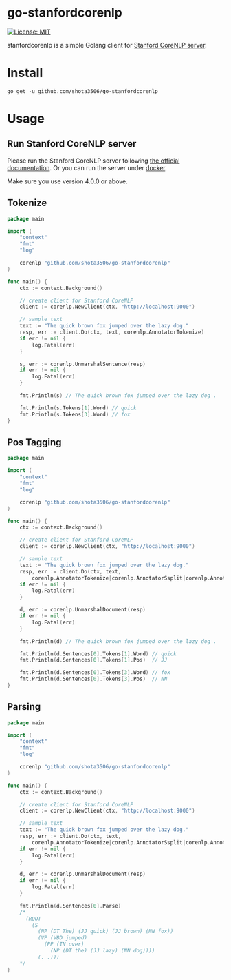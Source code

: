 # go-stanfordcorenlp
[![License: MIT](https://img.shields.io/badge/License-MIT-yellow.svg)](https://opensource.org/licenses/MIT)

stanfordcorenlp is a simple Golang client for [Stanford CoreNLP server](https://stanfordnlp.github.io/CoreNLP/corenlp-server.html).

# Install
```shell
go get -u github.com/shota3506/go-stanfordcorenlp
```

# Usage
## Run Stanford CoreNLP server
Please run the Stanford CoreNLP server following [the official documentation](https://stanfordnlp.github.io/CoreNLP/corenlp-server.html).
Or you can run the server under [docker](https://stanfordnlp.github.io/CoreNLP/other-languages.html#docker).

Make sure you use version 4.0.0 or above.

## Tokenize
```go
package main

import (
	"context"
	"fmt"
	"log"

	corenlp "github.com/shota3506/go-stanfordcorenlp"
)

func main() {
	ctx := context.Background()

	// create client for Stanford CoreNLP
	client := corenlp.NewClient(ctx, "http://localhost:9000")

	// sample text
	text := "The quick brown fox jumped over the lazy dog."
	resp, err := client.Do(ctx, text, corenlp.AnnotatorTokenize)
	if err != nil {
		log.Fatal(err)
	}

	s, err := corenlp.UnmarshalSentence(resp)
	if err != nil {
		log.Fatal(err)
	}

	fmt.Println(s) // The quick brown fox jumped over the lazy dog .

	fmt.Println(s.Tokens[1].Word) // quick
	fmt.Println(s.Tokens[3].Word) // fox
}
```

## Pos Tagging
```go
package main

import (
	"context"
	"fmt"
	"log"

	corenlp "github.com/shota3506/go-stanfordcorenlp"
)

func main() {
	ctx := context.Background()

	// create client for Stanford CoreNLP
	client := corenlp.NewClient(ctx, "http://localhost:9000")

	// sample text
	text := "The quick brown fox jumped over the lazy dog."
	resp, err := client.Do(ctx, text,
		corenlp.AnnotatorTokenize|corenlp.AnnotatorSsplit|corenlp.AnnotatorPos)
	if err != nil {
		log.Fatal(err)
	}

	d, err := corenlp.UnmarshalDocument(resp)
	if err != nil {
		log.Fatal(err)
	}

	fmt.Println(d) // The quick brown fox jumped over the lazy dog .

	fmt.Println(d.Sentences[0].Tokens[1].Word) // quick
	fmt.Println(d.Sentences[0].Tokens[1].Pos)  // JJ

	fmt.Println(d.Sentences[0].Tokens[3].Word) // fox
	fmt.Println(d.Sentences[0].Tokens[3].Pos)  // NN
}
```

## Parsing
```go
package main

import (
	"context"
	"fmt"
	"log"

	corenlp "github.com/shota3506/go-stanfordcorenlp"
)

func main() {
	ctx := context.Background()

	// create client for Stanford CoreNLP
	client := corenlp.NewClient(ctx, "http://localhost:9000")

	// sample text
	text := "The quick brown fox jumped over the lazy dog."
	resp, err := client.Do(ctx, text,
		corenlp.AnnotatorTokenize|corenlp.AnnotatorSsplit|corenlp.AnnotatorPos|corenlp.AnnotatorParse)
	if err != nil {
		log.Fatal(err)
	}

	d, err := corenlp.UnmarshalDocument(resp)
	if err != nil {
		log.Fatal(err)
	}

	fmt.Println(d.Sentences[0].Parse)
	/*
	  (ROOT
	    (S
	      (NP (DT The) (JJ quick) (JJ brown) (NN fox))
	      (VP (VBD jumped)
	        (PP (IN over)
	          (NP (DT the) (JJ lazy) (NN dog))))
	      (. .)))
	*/
}
```
